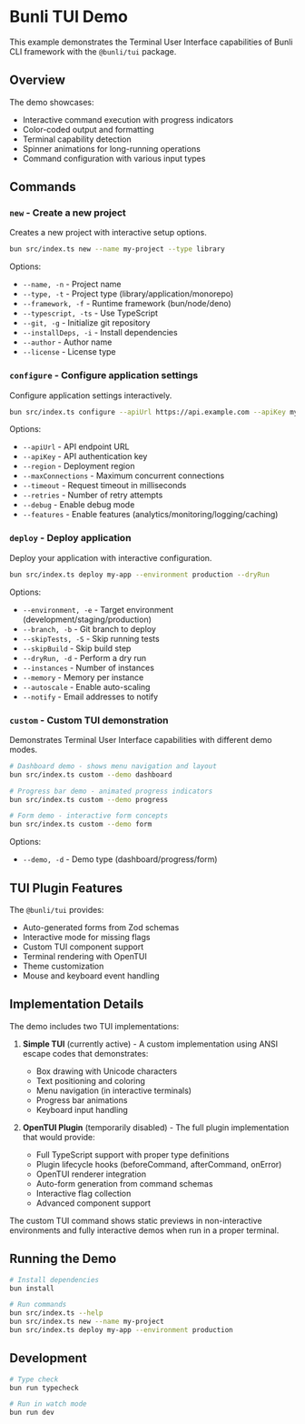 # Bunli TUI Demo

This example demonstrates the Terminal User Interface capabilities of Bunli CLI framework with the `@bunli/tui` package.

## Overview

The demo showcases:
- Interactive command execution with progress indicators
- Color-coded output and formatting
- Terminal capability detection
- Spinner animations for long-running operations
- Command configuration with various input types

## Commands

### `new` - Create a new project
Creates a new project with interactive setup options.

```bash
bun src/index.ts new --name my-project --type library
```

Options:
- `--name, -n` - Project name
- `--type, -t` - Project type (library/application/monorepo)
- `--framework, -f` - Runtime framework (bun/node/deno)
- `--typescript, -ts` - Use TypeScript
- `--git, -g` - Initialize git repository
- `--installDeps, -i` - Install dependencies
- `--author` - Author name
- `--license` - License type

### `configure` - Configure application settings
Configure application settings interactively.

```bash
bun src/index.ts configure --apiUrl https://api.example.com --apiKey mykey123
```

Options:
- `--apiUrl` - API endpoint URL
- `--apiKey` - API authentication key
- `--region` - Deployment region
- `--maxConnections` - Maximum concurrent connections
- `--timeout` - Request timeout in milliseconds
- `--retries` - Number of retry attempts
- `--debug` - Enable debug mode
- `--features` - Enable features (analytics/monitoring/logging/caching)

### `deploy` - Deploy application
Deploy your application with interactive configuration.

```bash
bun src/index.ts deploy my-app --environment production --dryRun
```

Options:
- `--environment, -e` - Target environment (development/staging/production)
- `--branch, -b` - Git branch to deploy
- `--skipTests, -S` - Skip running tests
- `--skipBuild` - Skip build step
- `--dryRun, -d` - Perform a dry run
- `--instances` - Number of instances
- `--memory` - Memory per instance
- `--autoscale` - Enable auto-scaling
- `--notify` - Email addresses to notify

### `custom` - Custom TUI demonstration
Demonstrates Terminal User Interface capabilities with different demo modes.

```bash
# Dashboard demo - shows menu navigation and layout
bun src/index.ts custom --demo dashboard

# Progress bar demo - animated progress indicators
bun src/index.ts custom --demo progress

# Form demo - interactive form concepts
bun src/index.ts custom --demo form
```

Options:
- `--demo, -d` - Demo type (dashboard/progress/form)

## TUI Plugin Features

The `@bunli/tui` provides:
- Auto-generated forms from Zod schemas
- Interactive mode for missing flags
- Custom TUI component support
- Terminal rendering with OpenTUI
- Theme customization
- Mouse and keyboard event handling

## Implementation Details

The demo includes two TUI implementations:

1. **Simple TUI** (currently active) - A custom implementation using ANSI escape codes that demonstrates:
   - Box drawing with Unicode characters
   - Text positioning and coloring
   - Menu navigation (in interactive terminals)
   - Progress bar animations
   - Keyboard input handling

2. **OpenTUI Plugin** (temporarily disabled) - The full plugin implementation that would provide:
   - Full TypeScript support with proper type definitions
   - Plugin lifecycle hooks (beforeCommand, afterCommand, onError)
   - OpenTUI renderer integration
   - Auto-form generation from command schemas
   - Interactive flag collection
   - Advanced component support

The custom TUI command shows static previews in non-interactive environments and fully interactive demos when run in a proper terminal.

## Running the Demo

```bash
# Install dependencies
bun install

# Run commands
bun src/index.ts --help
bun src/index.ts new --name my-project
bun src/index.ts deploy my-app --environment production
```

## Development

```bash
# Type check
bun run typecheck

# Run in watch mode
bun run dev
```